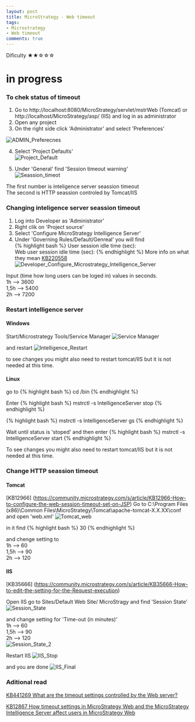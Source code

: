 ```yaml
---
layout: post
title: MicroStrategy - Web timeout
tags:
- Microstrategy
- Web timeout
comments: true
---
```

Dificulty ★★☆☆☆


# in progress



### To chek status of timeout
1) Go to http://localhost:8080/MicroStrategy/servlet/mstrWeb (Tomcat) or http://localhost/MicroStrategy/asp/ (IIS) and log in as administrator<br />
2) Open any project<br />
3) On the right side click 'Administrator' and select 'Preferences'<br />

![ADMIN_Preferecnes](/img/2021-06-03-0006/ADMIN_Preferecnes1.png)

4) Select 'Project Defaults' <br />
![Project_Default](/img/2021-06-03-0006/Project_Default.png)

5) Under 'General' find 'Session timeout warning'<br />
![Seassion_timeot](/img/2021-06-03-0006/Seassion_timeot.png)

The first number is inteligence server seassion timeout<br />
The second is HTTP seassion controled by Tomcat/IIS<br />


### Changing inteligence server seassion timeout
1) Log into Developer as 'Administrator'<br />
2) Right clik on 'Project source'<br />
3) Select 'Configure MicroStrategy Intelligence Server'<br />
4) Under 'Governing Rules/Default/Genreal' you will find <br />
{% highlight bash %}
User session idle time (sec):     
Web user session idle time (sec):
{% endhighlight %}
More info on what they mean [KB220558](https://community.microstrategy.com/s/article/KB220558-How-do-user-session-idle-timeouts-work-in-MicroStrategy?language=en_US)
![Developer_Configure_Microstrategy_Intelligence_Server](/img/2021-06-03-0006/Developer_Configure_Microstrategy_Intelligence_Server.png)

Input (time how long users can be loged in) values in seconds.<br />
1h   --> 3600 <br />
1,5h --> 5400 <br />
2h   --> 7200 <br />

### Restart intelligence server
#### Windows
Start/Microstrategy Tools/Service Manager
![Service Manager](/img/2021-06-03-0006/Service_Manager.png)

and restart
![Intelligence_Restart](/img/2021-06-03-0006/Intelligence_Restart.png)

to see changes you might also need to restart tomcat/IIS but it is not needed at this time.

#### Linux
go to 
{% highlight bash %}
cd <MicroStrategy Home>/bin
{% endhighlight %}
  
Enter
{% highlight bash %}
mstrctl -s IntelligenceServer stop
{% endhighlight %}

{% highlight bash %}
mstrctl -s IntelligenceServer gs
{% endhighlight %}

Wait until status is 'stoped' and then enter
{% highlight bash %}
mstrctl -s IntelligenceServer start
{% endhighlight %}

To see changes you might also need to restart tomcat/IIS but it is not needed at this time.

### Change HTTP seassion timeout
#### Tomcat
[KB12966] (https://community.microstrategy.com/s/article/KB12966-How-to-configure-the-web-session-timeout-set-on-JSP)
Go to
C:\Program Files (x86)\Common Files\MicroStrategy\Tomcat\apache-tomcat-X.X.XX\conf
and open 'web.xml'
![Tomcat_web](/img/2021-06-03-0006/Tomcat_web.png)  

in it find 
{% highlight bash %}
    <session-config>
        <session-timeout>30</session-timeout>
    </session-config>
{% endhighlight %}
  
and chenge setting to <br />
1h   --> 60 <br />
1,5h --> 90 <br />
2h   --> 120 <br />  
  
  
#### IIS
[KB35666] (https://community.microstrategy.com/s/article/KB35666-How-to-edit-the-setting-for-the-Request-execution)

Open IIS go to Sites/Default Web Site/ MicroStragy and find 'Session State'
![Session_State](/img/2021-06-03-0006/Session_State.png)

and change setting for 'Time-out (in minutes)' <br />
1h   --> 60 <br />
1,5h --> 90 <br />
2h   --> 120 <br />
![Session_State_2](/img/2021-06-03-0006/Session_State_2.png)

Restart IIS 
![IIS_Stop](/img/2021-06-03-0006/IIS_Stop.png)

and you are done
![IIS_Final](/img/2021-06-03-0006/Final.png)
  
### Aditional read  
[KB441269 What are the timeout settings controlled by the Web server?](https://community.microstrategy.com/s/article/What-are-the-timeout-settings-controlled-by-the-Web-Server?language=en_US)
 
[KB12867 How timeout settings in MicroStrategy Web and the MicroStrategy Intelligence Server affect users in MicroStrategy Web](https://community.microstrategy.com/s/article/KB12867-How-timeout-settings-in-MicroStrategy-Web-and-the)
